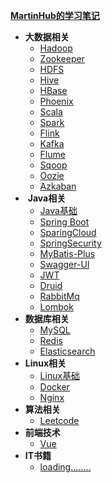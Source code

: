 [**MartinHub的学习笔记**](README.md)

- **大数据相关**
  - [Hadoop](./大数据相关技术栈/01-Hadoop/README.md)
  - [Zookeeper]()
  - [HDFS](./大数据相关技术栈/03-HDFS/README.md)
  - [Hive]()
  - [HBase]()
  - [Phoenix]()
  - [Scala]()
  - [Spark]()
  - [Flink]()
  - [Kafka]()
  - [Flume]()
  - [Sqoop]()
  - [Oozie]()
  - [Azkaban]()
- ​ **Java相关** 
  - [Java基础]()
  - [Spring Boot]()
  - [SparingCloud]()
  - [SpringSecurity]()
  - [MyBatis-Plus]()
  - [Swagger-UI]()
  - [JWT]()
  - [Druid]()
  - [RabbitMq]()
  - [Lombok]()
- **数据库相关** 
  - [MySQL]()
  - [Redis]()
  - [Elasticsearch]()
- **Linux相关** 
  - [Linux基础]()
  - [Docker]()
  - [Nginx]()
- **算法相关** 
  - [Leetcode]()
- **前端技术** 
  - [Vue]()
- **IT书籍** 
  - [loading........]()